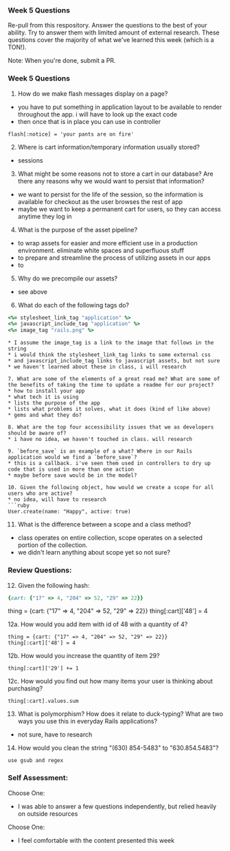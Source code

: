 ### Week 5 Questions

Re-pull from this respository. Answer the questions to the best of your ability. Try to answer them with limited amount of external research. These questions cover the majority of what we've learned this week (which is a TON!).

Note: When you're done, submit a PR.

### Week 5 Questions
1. How do we make flash messages display on a page?
* you have to put something in application layout to be available to render throughout the app. i will have to look up the exact code
* then once that is in place you can use in controller
```
flash[:notice] = 'your pants are on fire'
```

2. Where is cart information/temporary information usually stored?
* sessions

3. What might be some reasons not to store a cart in our database? Are there any reasons why we would want to persist that information?
* we want to persist for the life of the session, so the information is available for checkout as the user browses the rest of app
* maybe we want to keep a permanent cart for users, so they can access anytime they log in
4. What is the purpose of the asset pipeline?
* to wrap assets for easier and more efficient use in a production environment. eliminate white spaces and superfluous stuff
* to prepare and streamline the process of utilizing assets in our apps
* to
5. Why do we precompile our assets?
* see above
6. What do each of the following tags do?

```ruby
<%= stylesheet_link_tag "application" %>
<%= javascript_include_tag "application" %>
<%= image_tag "rails.png" %>
```
```
* I assume the image_tag is a link to the image that follows in the string
* i would think the stylesheet_link_tag links to some external css
* and javascript_include_tag links to javascript assets, but not sure
* we haven't learned about these in class, i will research

7. What are some of the elements of a great read me? What are some of the benefits of taking the time to update a readme for our project?
* how to install your app
* what tech it is using
* lists the purpose of the app
* lists what problems it solves, what it does (kind of like above)
* gems and what they do?

8. What are the top four accessibility issues that we as developers should be aware of?
* i have no idea, we haven't touched in class. will research

9. `before_save` is an example of a what? Where in our Rails application would we find a `before_save`?
* this is a callback. i've seen them used in controllers to dry up code that is used in more than one action
* maybe before save would be in the model?

10. Given the following object, how would we create a scope for all users who are active?
* no idea, will have to research
```ruby
User.create(name: "Happy", active: true)
```

11. What is the difference between a scope and a class method?
* class operates on entire collection, scope operates on a selected portion of the collection.
* we didn't learn anything about scope yet so not sure?

### Review Questions:  
12. Given the following hash:  

```ruby
{cart: {"17" => 4, "204" => 52, "29" => 22}}
```

thing = {cart: {"17" => 4, "204" => 52, "29" => 22}}
thing[:cart]['48'] = 4

  12a. How would you add item with id of 48 with a quantity of 4?  
  ```
  thing = {cart: {"17" => 4, "204" => 52, "29" => 22}}
  thing[:cart]['48'] = 4
  ````

  12b. How would you increase the quantity of item 29?  
  ```
  thing[:cart]['29'] += 1
  ```
  12c. How would you find out how many items your user is thinking about purchasing?   
  ```
  thing[:cart].values.sum
  ```

13. What is polymorphism? How does it relate to duck-typing? What are two ways you use this in everyday Rails applications?  
* not sure, have to research

14. How would you clean the string "(630) 854-5483" to "630.854.5483"?  
```
use gsub and regex
```


### Self Assessment:
Choose One:
* I was able to answer a few questions independently, but relied heavily on outside resources

Choose One:
* I feel comfortable with the content presented this week
